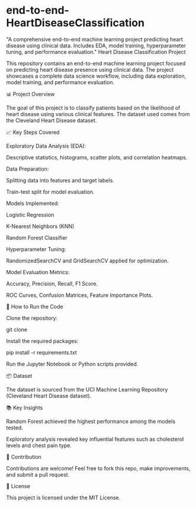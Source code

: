 # end-to-end-HeartDiseaseClassification
"A comprehensive end-to-end machine learning project predicting heart disease using clinical data. Includes EDA, model training, hyperparameter tuning, and performance evaluation."
Heart Disease Classification Project

This repository contains an end-to-end machine learning project focused on predicting heart disease presence using clinical data. The project showcases a complete data science workflow, including data exploration, model training, and performance evaluation.

📊 Project Overview

The goal of this project is to classify patients based on the likelihood of heart disease using various clinical features. The dataset used comes from the Cleveland Heart Disease dataset.

📈 Key Steps Covered

Exploratory Data Analysis (EDA):

Descriptive statistics, histograms, scatter plots, and correlation heatmaps.

Data Preparation:

Splitting data into features and target labels.

Train-test split for model evaluation.

Models Implemented:

Logistic Regression

K-Nearest Neighbors (KNN)

Random Forest Classifier

Hyperparameter Tuning:

RandomizedSearchCV and GridSearchCV applied for optimization.

Model Evaluation Metrics:

Accuracy, Precision, Recall, F1 Score.

ROC Curves, Confusion Matrices, Feature Importance Plots.

🚀 How to Run the Code

Clone the repository:

git clone <repo-link>

Install the required packages:

pip install -r requirements.txt

Run the Jupyter Notebook or Python scripts provided.

📦 Dataset

The dataset is sourced from the UCI Machine Learning Repository (Cleveland Heart Disease dataset).

📚 Key Insights

Random Forest achieved the highest performance among the models tested.

Exploratory analysis revealed key influential features such as cholesterol levels and chest pain type.

📩 Contribution

Contributions are welcome! Feel free to fork this repo, make improvements, and submit a pull request.

📌 License

This project is licensed under the MIT License.
